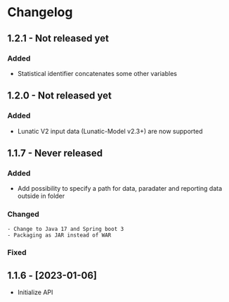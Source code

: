 # Changelog

## 1.2.1 - Not released yet

### Added
- Statistical identifier concatenates some other variables

## 1.2.0 - Not released yet

### Added
-  Lunatic V2 input data (Lunatic-Model v2.3+) are now supported

## 1.1.7 - Never released

### Added
-  Add possibility to specify a path for data, paradater and reporting data outside in folder
   
### Changed
	- Change to Java 17 and Spring boot 3
	- Packaging as JAR instead of WAR
	
### Fixed

## 1.1.6 - [2023-01-06]
- Initialize API